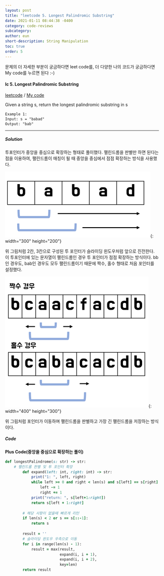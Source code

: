 ```yaml
---
layout: post
title: "leetcode 5. Longest Palindromic Substring"
date: 2021-01-11 08:44:38 -0400
category: code-reviews
subcategory: 
author: eun
short-description: String Manipulation
toc: true
order: 5
---
```


문제의 더 자세한 부분이 궁금하다면 leet code를, 더 다양한 나의 코드가 궁금하다면 My code를 누르면 된다 :-)
#### lc 5. Longest Palindromic Substring
<a href="https://leetcode.com/problems/longest-palindromic-substring/">leetcode</a>  /  <a href="https://github.com/JJungEEun/CodingTest/blob/main/interviews/chap6_%EB%AC%B8%EC%9E%90%EC%97%B4%20%EC%A1%B0%EC%9E%91/chap6_6_%EA%B0%80%EC%9E%A5%20%EA%B8%B4%20%ED%8C%B0%EB%A6%B0%EB%93%9C%EB%A1%AC%20%EB%B6%80%EB%B6%84%20%EB%AC%B8%EC%9E%90%EC%97%B4.ipynb">  My code</a>

Given a string s, return the longest palindromic substring in s

```
Example 1:
Input: s = "babad"
Output: "bab"
```
---
##### Solution
투포인터가 중앙을 중심으로 확장하는 형태로 풀이했다. 팰린드롬을 판별만 하면 된다는 점을 이용하여, 팰린드롬이 매칭이 될 때 중앙을 중심에서 점점 확장하는 방식을 사용했다.

![Image Alt 텍스트](/assets/images/cr00_02.png){: width="300" height="200"}

위 그림처럼 2칸, 3칸으로 구성된 투 포인터가 슬라이딩 왼도우처럼 앞으로 진전한다. 이 투포인터에 있는 문자열이 팰린드롬인 경우 투 포인터가 점점 확장하는 방식이다. bb인 경우도, bab인 경우도 모두 팰린드롬이기 때문에 짝수, 홀수 형태로 처음 포인터를 설정했다. 

![Image Alt 텍스트](/assets/images/cr00_03.png){: width="400" height="300"}

위 그림처럼 포인터가 이동하며 팰린드롬을 판별하고 가장 긴 팰린드롬을 저장하는 방식이다. 


##### Code
**Plus Code(중앙을 중심으로 확장하는 풀이)**
```ruby
def longestPalindrome(s: str) -> str:
    # 팰린드롬 판별 및 투 포인터 확장
        def expand(left: int, right: int) -> str:
            print("1: ", left, right)
            while left >= 0 and right < len(s) and s[left] == s[right]:
                left -= 1
                right += 1
            print("return: ", s[left+1:right])
            return s[left + 1:right]

        # 해당 사항이 없을때 빠르게 리턴
        if len(s) < 2 or s == s[::-1]:
            return s

        result = ''
        # 슬라이딩 윈도우 우측으로 이동
        for i in range(len(s) - 1):
            result = max(result,
                         expand(i, i + 1),
                         expand(i, i + 2),
                         key=len)
        return result
```